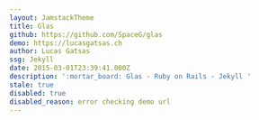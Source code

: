 ```yaml
---
layout: JamstackTheme
title: Glas
github: https://github.com/SpaceG/glas
demo: https://lucasgatsas.ch
author: Lucas Gatsas
ssg: Jekyll
date: 2015-03-01T23:39:41.000Z
description: ':mortar_board: Glas - Ruby on Rails - Jekyll '
stale: true
disabled: true
disabled_reason: error checking demo url
---
```

